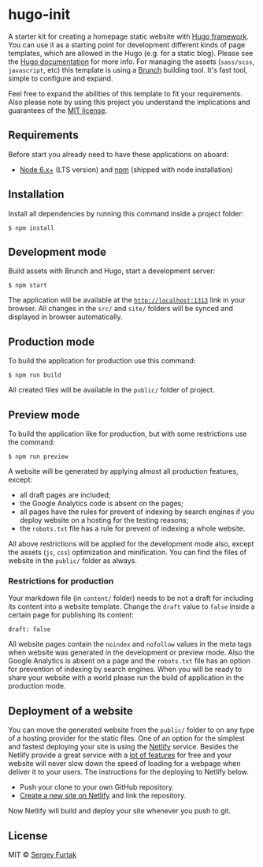 # hugo-init
A starter kit for creating a homepage static website with [Hugo framework](https://gohugo.io). You can use it as a starting point for development different kinds of page templates, which are allowed in the Hugo (e.g. for a static blog). Please see the [Hugo documentation](https://gohugo.io/documentation/) for more info.
For managing the assets (`sass/scss`, `javascript`, etc) this template is using a [Brunch](http://brunch.io) building tool. It's fast tool, simple to configure and expand.

Feel free to expand the abilities of this template to fit your requirements.
Also please note by using this project you understand the implications and guarantees of the [MIT license](https://github.com/serg/hugo-init/blob/master/LICENSE).
## Requirements
Before start you already need to have these applications on aboard:
- [Node 6.x+](https://nodejs.org/en/download) (LTS version) and [npm](https://www.npmjs.com/get-npm) (shipped with node installation)
## Installation
Install all dependencies by running this command inside a project folder:
```
$ npm install
```
## Development mode
Build assets with Brunch and Hugo, start a development server:
```
$ npm start
```
The application will be available at the [`http://localhost:1313`](http://localhost:1313) link in your browser.
All changes in the `src/` and `site/` folders will be synced and displayed in browser automatically.
## Production mode
To build the application for production use this command:
```
$ npm run build
```
All created files will be available in the `public/` folder of project.
## Preview mode
To build the application like for production, but with some restrictions use the command:
```
$ npm run preview
```
A website will be generated by applying almost all production features, except:
- all draft pages are included;
- the Google Analytics code is absent on the pages;
- all pages have the rules for prevent of indexing by search engines if you deploy website on a hosting for the testing reasons;
- the `robots.txt` file has a rule for prevent of indexing a whole website.

All above restrictions will be applied for the development mode also, except the assets (`js`, `css`) optimization and minification.
You can find the files of website in the `public/` folder as always.
### Restrictions for production
Your markdown file (in `content/` folder) needs to be not a draft for including its content into a website template. Change the `draft` value to `false` inside a certain page for publishing its content:
```
draft: false
```
All website pages contain the `noindex` and `nofollow` values in the meta tags when website was generated in the development or preview mode. Also the Google Analytics is absent on a page and the `robots.txt` file has an option for prevention of indexing by search engines.
When you will be ready to share your website with a world please run the build of application in the production mode.
## Deployment of a website
You can move the generated website from the `public/` folder to on any type of a hosting provider for the static files. One of an option for the simplest and fastest deploying your site is using the [Netlify](https://www.netlify.com) service. Besides the Netlify provide a great service with a [lot of features](https://www.netlify.com/features/) for free and your website will never slow down the speed of loading for a webpage when deliver it to your users. The instructions for the deploying to Netlify below.
- Push your clone to your own GitHub repository.
- [Create a new site on Netlify](https://app.netlify.com/start) and link the repository.

Now Netlify will build and deploy your site whenever you push to git.

## License
MIT © [Sergey Furtak](https://sergfurtak.com)